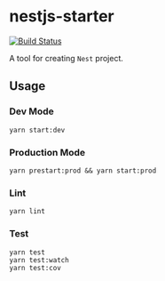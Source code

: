# nestjs-starter
[![Build Status](https://travis-ci.org/UtoYuri/nestjs-starter.svg?branch=master)](https://travis-ci.org/UtoYuri/nestjs-starter)

A tool for creating `Nest` project.

## Usage
### Dev Mode
```
yarn start:dev
```
### Production Mode
```
yarn prestart:prod && yarn start:prod
```
### Lint
```
yarn lint
```
### Test
```
yarn test
yarn test:watch
yarn test:cov
```
